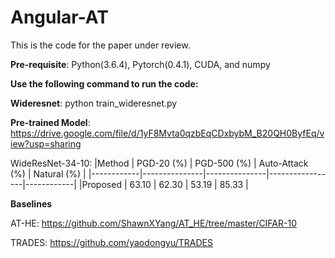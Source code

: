 # Angular-AT

This is the code for the paper under review.

**Pre-requisite**: Python(3.6.4), Pytorch(0.4.1), CUDA, and numpy

**Use the following command to run the code:**

**Wideresnet**: python train_wideresnet.py

**Pre-trained Model**: https://drive.google.com/file/d/1yF8Mvta0qzbEqCDxbybM_B20QH0ByfEq/view?usp=sharing

WideResNet-34-10: 
|Method      | PGD-20 (%)    | PGD-500 (%)   | Auto-Attack (%)    | Natural (%)    |
|------------|---------------|---------------|-----------------|------------|
|Proposed    | 63.10         |  62.30        | 53.19           | 85.33      |


**Baselines**

AT-HE:  https://github.com/ShawnXYang/AT_HE/tree/master/CIFAR-10

TRADES: https://github.com/yaodongyu/TRADES

